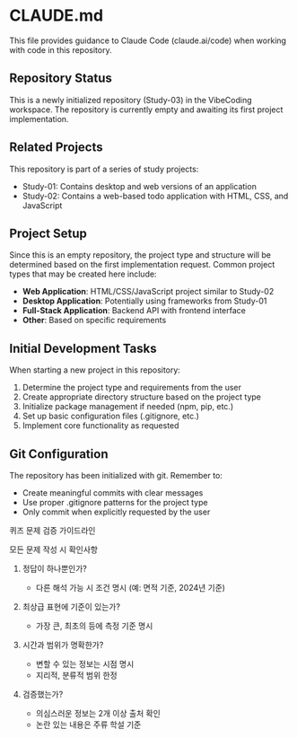 # CLAUDE.md

This file provides guidance to Claude Code (claude.ai/code) when working with code in this repository.

## Repository Status

This is a newly initialized repository (Study-03) in the VibeCoding workspace. The repository is currently empty and awaiting its first project implementation.

## Related Projects

This repository is part of a series of study projects:

* Study-01: Contains desktop and web versions of an application
* Study-02: Contains a web-based todo application with HTML, CSS, and JavaScript

## Project Setup

Since this is an empty repository, the project type and structure will be determined based on the first implementation request. Common project types that may be created here include:

* **Web Application**: HTML/CSS/JavaScript project similar to Study-02
* **Desktop Application**: Potentially using frameworks from Study-01
* **Full-Stack Application**: Backend API with frontend interface
* **Other**: Based on specific requirements

## Initial Development Tasks

When starting a new project in this repository:

1. Determine the project type and requirements from the user
2. Create appropriate directory structure based on the project type
3. Initialize package management if needed (npm, pip, etc.)
4. Set up basic configuration files (.gitignore, etc.)
5. Implement core functionality as requested

## Git Configuration

The repository has been initialized with git. Remember to:

* Create meaningful commits with clear messages
* Use proper .gitignore patterns for the project type
* Only commit when explicitly requested by the user



퀴즈 문제 검증 가이드라인

모든 문제 작성 시 확인사항

1. 정답이 하나뿐인가?

   * 다른 해석 가능 시 조건 명시 (예: 면적 기준, 2024년 기준)

2. 최상급 표현에 기준이 있는가?

   * 가장 큰, 최초의 등에 측정 기준 명시

3. 시간과 범위가 명확한가?

   * 변할 수 있는 정보는 시점 명시
   * 지리적, 분류적 범위 한정

4. 검증했는가?

   * 의심스러운 정보는 2개 이상 출처 확인
   * 논란 있는 내용은 주류 학설 기준
